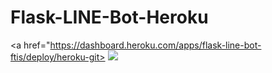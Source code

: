 # Flask-LINE-Bot-Heroku

<a href="https://dashboard.heroku.com/apps/flask-line-bot-ftis/deploy/heroku-git>
   <img src="https://www/herokucdm.com/deploy/buttom.svg">
</a>                                                               
